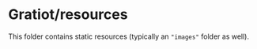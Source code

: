 # Gratiot/resources

This folder contains static resources (typically an `"images"` folder as well).
